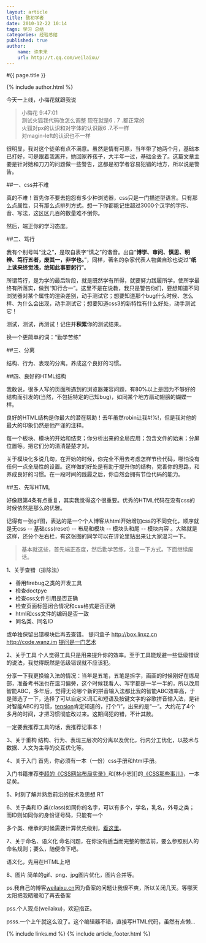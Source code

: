 ```yaml
---
layout: article
title: 致初学者
date: 2010-12-22 10:14
tags: 学习 总结
categories: 经验总结
published: true
author: 
    name: 许未来
    url: http://t.qq.com/weilaixu/
---
```


#{{ page.title }}

{% include author.html %}

今天一上线，小梅花就跟我说

> 小梅花 9:47:01   
> 测试火狐我代码改怎么调整 现在就是6 . 7 .都正常的   
> 火狐对px的认识和对字体的认识跟6 .7.不一样   
> 对magin-left的认识也不一样

很明显，我对这个徒弟有点不满意。虽然是情有可原，当年带了她两个月，基础本已打好，可是跟着我离开，她回家养孩子，大半年一过，基础全丢了。这篇文章主要是针对她和刀刀的问题做一些警告，这都是初学者容易犯错的地方，所以说是警告。

##一、css并不难

真的不难！首先你不要去抱怨有多少种浏览器，css只是一门描述型语言。只有那么点属性，只有那么点排列方式。想一下你都能记住超过3000个汉字的字形、音、写法，这区区几百的数量难不倒你。

然后，端正你的学习态度。

##二、笃行

我有个别号叫“沈之”，是取自表字“慎之”的谐音。出自“**博学、审问、慎思、明辨、笃行五者，废其一，非学也。**”，同样，著名的杂家代表人物龚自珍也说过“**纸上读来终觉浅，绝知此事要躬行**”。

所谓笃行，是为学的最后阶段，就是既然学有所得，就要努力践履所学，使所学最终有所落实，做到“知行合一”。这里不是在说教，我只是警告你们，要想知道不同浏览器对某个属性的渲染差别，动手测试它；想要知道那个bug什么时候、怎么样、为什么会出现，动手测试它；想要知道css3的新特性有什么好处，动手测试它！

测试，测试，再测试！记住并**积累**你的测试结果。

换一个更简单的词：“勤学苦练”

##三、分离

结构、行为、表现的分离。养成这个良好的习惯。

##四、良好的HTML结构

我敢说，很多人写的页面所遇到的浏览器兼容问题，有80%以上是因为不够好的结构而引发的(当然，不包括特定的已知bug)，如同某个地方扇动翅膀的蝴蝶一样。

良好的HTML结构是你最大的潜在帮助！去年虽然robin让我#$!%#$%!，但是我对他的最大的印象仍然是他严谨的注释。

每一个板块、模块的开始和结束；你分析出来的全局应用；包含文件的始末；分屏位置等。把它们分的清清楚楚才对。

关于模块化多说几句，在开始的时候，你完全不用去考虑怎样节俭代码，哪怕没有任何一点全局性的设置。这样做的好处是有助于提升你的结构，完善你的思路，和养成良好的习惯。在一段时间的践履之后，你自然会拥有节俭代码的能力。

##五、先写HTML

好像跟第4条有点重复，其实我觉得这个很重要。优秀的HTML代码在没有css的时候依然是那么的优雅。

记得有一张gif图，表达的是一个个人博客从html开始增加css的不同变化，顺序就是无css -- 基础css(reset) -- 布局和模块 -- 模块头和尾 -- 模块内容 。大略就是这样，还分个左右栏，有这张图的同学可以在评论里贴出来让大家温习一下。

>基本就这些，首先端正态度，然后勤学苦练，注意一下方式。下面继续废话。

1、关于查错（排除法）

- 善用firebug之类的开发工具
- 检查doctpye
- 检查css文件引用是否正确
- 检查页面标签闭合情况和css格式是否正确
- html和css文件的编码是否一致
- 同名类、同名ID

或单独保留出错模块后再去查错。 提问盒子 <http://box.linxz.cn> <http://code.wanz.im> [提问是一门艺术](http://www.pufen.net/other/2010/221/)

2、关于工具
个人觉得工具只是用来提升你的效率。至于工具能规避一些低级错误的说法，我觉得既然是低级错误就不应该犯。

分享一下我更换输入法的情况：当年是五笔，五笔是拆字，画画的时候刚好在练局部，准备考书法也在温习偏旁，这个时候我看人、写字都是一半一半的，所以改用智能ABC，多年后，觉得无论哪个新的拼音输入法都比我的智能ABC效率高，于是筛选了一下，选择了可以自定义词汇和短语及按键文字的谷歌拼音输入法，是针对智能ABC的习惯，[tension](http://www.elinkhost.com/)肯定知道的，打个“i”，出来的是“一”。大约花了4个多月的时间，才把习惯彻底改过来。这期间犯的错，不计其数。

一定要我推荐工具的话，我推荐记事本！

3、关于重构
结构、行为、表现三层次的分离以及优化，行内分工优化，以技术与数据、人文为主导的交互优化等。

4、关于入门
首先，你必须有一本（一份）css手册和html手册。

入门书籍推荐[李超的《CSS网站布局实录》](http://book.douban.com/subject/1873926/)和[林小志][]的[《CSS那些事儿》](http://book.douban.com/subject/4117497/)，一本足矣。

5、时刻了解并熟悉前沿的技术及思想
RT

6、关于类和ID
类(class)如同你的名字，可以有多个，学名，乳名，外号之类；而ID则如同你的身份证号码，只能有一个

多个类、继承的时候需要计算优先级别，[看这里](http://blog.cssforest.org/2006/04/24/%E5%B1%9E%E6%80%A7%E9%80%89%E6%8B%A9%E7%AC%A6%E7%9A%84%E4%BC%98%E5%85%88%E7%BA%A7.html)。

7、关于命名、语义化
命名问题，在你没有适当而完整的想法前，要么参照别人的命名规则；要么，随便命下吧。

语义化，先用在HTML上吧

8、图片
简单的gif、png、jpg图片优化，图片合并等。

ps.我自己的博客[weilaixu.cn](http://weilaixu.cn/)因为备案的问题让我很不爽，所以关闭几天。等哪天太阳把我晒暖和了再去备案

pss.个人观点(weilaixu)，欢迎指正。

psss.一个上午就这么没了。这个编辑器不错，直接写HTML代码，虽然有点懒...

{% include links.md %}
{% include article_footer.html %}
